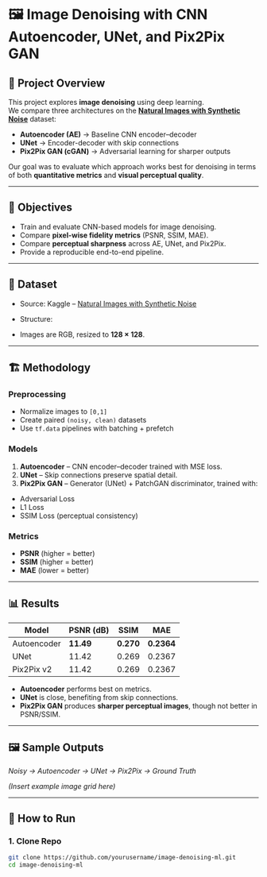 # 🖼️ Image Denoising with CNN Autoencoder, UNet, and Pix2Pix GAN

## 📌 Project Overview
This project explores **image denoising** using deep learning.  
We compare three architectures on the **[Natural Images with Synthetic Noise](/kaggle/input/natural-images-with-synthetic-noise)** dataset:  

- **Autoencoder (AE)** → Baseline CNN encoder–decoder  
- **UNet** → Encoder-decoder with skip connections  
- **Pix2Pix GAN (cGAN)** → Adversarial learning for sharper outputs  

Our goal was to evaluate which approach works best for denoising in terms of both **quantitative metrics** and **visual perceptual quality**.

---

## 🎯 Objectives
- Train and evaluate CNN-based models for image denoising.  
- Compare **pixel-wise fidelity metrics** (PSNR, SSIM, MAE).  
- Compare **perceptual sharpness** across AE, UNet, and Pix2Pix.  
- Provide a reproducible end-to-end pipeline.  

---

## 📂 Dataset
- Source: Kaggle – [Natural Images with Synthetic Noise](https://www.kaggle.com/datasets/joaopauloschuler/natural-images-with-synthetic-noise)  
- Structure:  


- Images are RGB, resized to **128 × 128**.

---

## 🏗️ Methodology

### Preprocessing
- Normalize images to `[0,1]`  
- Create paired `(noisy, clean)` datasets  
- Use `tf.data` pipelines with batching + prefetch  

### Models
1. **Autoencoder** – CNN encoder–decoder trained with MSE loss.  
2. **UNet** – Skip connections preserve spatial detail.  
3. **Pix2Pix GAN** – Generator (UNet) + PatchGAN discriminator, trained with:  
 - Adversarial Loss  
 - L1 Loss  
 - SSIM Loss (perceptual consistency)  

### Metrics
- **PSNR** (higher = better)  
- **SSIM** (higher = better)  
- **MAE** (lower = better)  

---

## 📊 Results

| Model        | PSNR (dB) | SSIM   | MAE    |
|--------------|-----------|--------|--------|
| Autoencoder  | **11.49** | **0.270** | **0.2364** |
| UNet         | 11.42     | 0.269  | 0.2367 |
| Pix2Pix v2   | 11.42     | 0.269  | 0.2367 |

- **Autoencoder** performs best on metrics.  
- **UNet** is close, benefiting from skip connections.  
- **Pix2Pix GAN** produces **sharper perceptual images**, though not better in PSNR/SSIM.  

---

## 🖼️ Sample Outputs
_Noisy → Autoencoder → UNet → Pix2Pix → Ground Truth_

*(Insert example image grid here)*  

---

## 🚀 How to Run

### 1. Clone Repo
```bash
git clone https://github.com/yourusername/image-denoising-ml.git
cd image-denoising-ml



